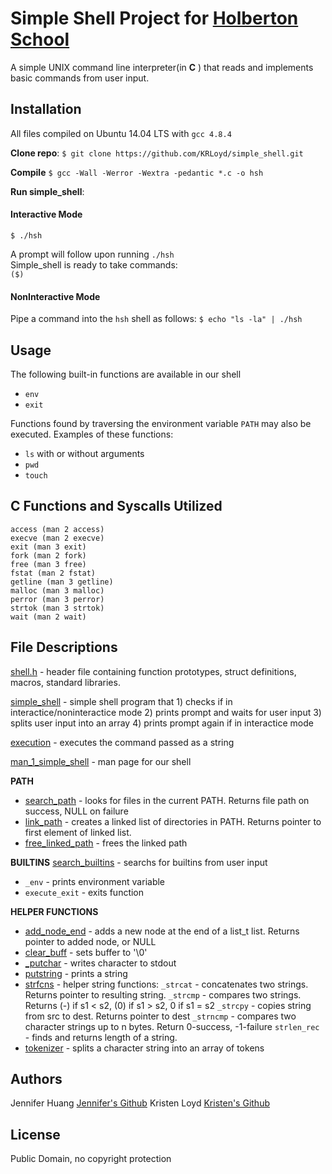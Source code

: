 
# Simple Shell Project for <a href="https://www.holbertonschool.com/">Holberton School</a>
A simple UNIX command line interpreter(in **C** ) that reads and implements basic commands from user input.  

## Installation
All files compiled on Ubuntu 14.04 LTS with `gcc 4.8.4`

**Clone repo**:
`$ git clone https://github.com/KRLoyd/simple_shell.git`

**Compile**
`$ gcc -Wall -Werror -Wextra -pedantic *.c -o hsh `

**Run simple_shell**:
#### Interactive Mode
`$ ./hsh`

A prompt will follow upon running `./hsh` <br />
Simple_shell is ready to take commands: <br />
`($)  `

#### NonInteractive Mode
Pipe a command into the `hsh` shell as follows:
`$ echo "ls -la" | ./hsh`

## Usage
The following built-in functions are available in our shell
* `env`
* `exit`

Functions found by traversing the environment variable `PATH` may also be executed.
Examples of these functions:
* `ls` with or without arguments
* `pwd`
* `touch`

## C Functions and Syscalls Utilized
```
access (man 2 access)
execve (man 2 execve)
exit (man 3 exit)
fork (man 2 fork)
free (man 3 free)
fstat (man 2 fstat)
getline (man 3 getline)
malloc (man 3 malloc)
perror (man 3 perror)
strtok (man 3 strtok)
wait (man 2 wait)
```

## File Descriptions
[shell.h](shell.h) - header file containing function prototypes, struct definitions, macros, standard libraries.

[simple_shell](simple_shell.c) - simple shell program that 1) checks if in interactice/noninteractice mode 2) prints prompt and waits for user input 3) splits user input into an array 4) prints prompt again if in interactice mode

[execution](execution.c) - executes the command passed as a string

[man_1_simple_shell](man_1_simple_shell) - man page for our shell

**PATH**
- [search_path](search_path.c) - looks for files in the current PATH. Returns file path on success, NULL on failure
- [link_path](link_path.c) - creates a linked list of directories in PATH. Returns pointer to first element of linked list.
- [free_linked_path](free_linked_path.c) - frees the linked path

**BUILTINS**
[search_builtins](search_builtins.c) - searchs for builtins from user input
- `_env` - prints environment variable
- `execute_exit` - exits function

**HELPER FUNCTIONS**
- [add_node_end](add_node_end.c) - adds a new node at the end of a list_t list. Returns pointer to added node, or NULL
- [clear_buff](clear_buff.c) - sets buffer to '\0'
- [_putchar](_putchar.c) - writes character to stdout
- [putstring](putstring.c) - prints a string
- [strfcns](strfcns.c) - helper string functions:
  `_strcat` - concatenates two strings. Returns pointer to resulting string.
  `_strcmp` - compares two strings. Returns (-) if s1 < s2, (0) if s1 > s2, 0 if s1 = s2
  `_strcpy` - copies string from src to dest. Returns pointer to dest
  `_strncmp` - compares two character strings up to n bytes. Return 0-success, -1-failure
  `strlen_rec` - finds and returns length of a string.
- [tokenizer](tokenizer.c) - splits a character string into an array of tokens

## Authors
Jennifer Huang      <a href='https://github.com/jhuang10123'>Jennifer's Github</a>
Kristen Loyd        <a href='https://github.com/KRLoyd'>Kristen's Github</a>

## License
Public Domain, no copyright protection
